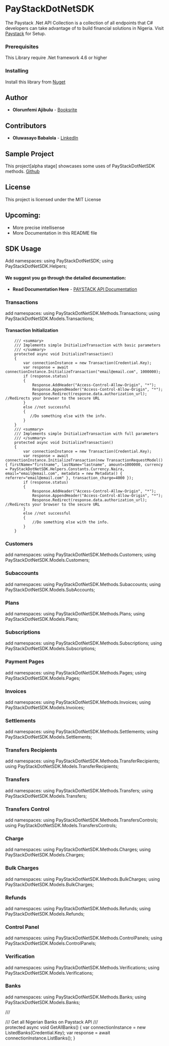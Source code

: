 # PayStackDotNetSDK
The Paystack .Net API Collection is a collection of all endpoints that C# developers can take advantage of to build financial solutions in Nigeria. 
Visit [Paystack](https://paystack.com) for Setup.

### Prerequisites

This Library require .Net framework 4.6 or higher


### Installing
Install this library from [Nuget](https://github.com/fzany/PayStackDotNetSDK)



## Author

* **Olorunfemi Ajibulu** -  [Booksrite](https://www.booksrite.com/)

## Contributors

* **Oluwasayo Babalola** -  [LinkedIn](https://www.linkedin.com/in/sayob)

## Sample Project
This project[alpha stage] showcases some uses of PayStackDotNetSDK methods.  [Github](https://github.com/fzany/PaystackTester)

## License

This project is licensed under the MIT License

## Upcoming: 
* More precise intellisense
* More Documentation in this README file


## SDK Usage
Add namespaces: 
using PayStackDotNetSDK;
using PayStackDotNetSDK.Helpers;

#### We suggest you go through the detailed documentation:
* **Read Documentation Here** -  [PAYSTACK API Documentation](https://documenter.getpostman.com/view/2770716/paystack-api/7187aMn?_ga=2.249786758.1833761717.1528120005-928457610.1525102051#intro)


### Transactions
add namespaces: 
using PayStackDotNetSDK.Methods.Transactions;
using PayStackDotNetSDK.Models.Transactions;


#### Transaction Initialization

		/// <summary>
        /// Implements simple InitializeTransaction with basic parameters
        /// </summary>
        protected async void InitializeTransaction()
        {
            var connectionInstance = new Transaction(Credential.Key);
            var response = await connectionInstance.InitializeTransaction("email@email.com", 1000000);
            if (response.status)
            {
                Response.AddHeader("Access-Control-Allow-Origin", "*");
                Response.AppendHeader("Access-Control-Allow-Origin", "*");
                Response.Redirect(response.data.authorization_url); //Redirects your browser to the secure URL
            }
            else //not successful
            {
               //Do something else with the info.
            }
        }
        /// <summary>
        /// Implements simple InitializeTransaction with full parameters
        /// </summary>
        protected async void InitializeTransaction()
        {
            var connectionInstance = new Transaction(Credential.Key);
            var response = await connectionInstance.InitializeTransaction(new TransactionRequestModel() { firstName="firstname", lastName="lastname", amount=1000000, currency = PayStackDotNetSDK.Helpers.Constants.Currency.Naira, email="email@email.com", metadata = new Metadata() { referrer="email@email.com" }, transaction_charge=4000 });
            if (response.status)
            {
                Response.AddHeader("Access-Control-Allow-Origin", "*");
                Response.AppendHeader("Access-Control-Allow-Origin", "*");
                Response.Redirect(response.data.authorization_url); //Redirects your browser to the secure URL
            }
            else //not successful
            {
                //Do something else with the info.
            }
        }


### Customers
add namespaces: 
using PayStackDotNetSDK.Methods.Customers;
using PayStackDotNetSDK.Models.Customers;

### Subaccounts
add namespaces: 
using PayStackDotNetSDK.Methods.Subaccounts;
using PayStackDotNetSDK.Models.SubAccounts;

### Plans
add namespaces: 
using PayStackDotNetSDK.Methods.Plans;
using PayStackDotNetSDK.Models.Plans;

### Subscriptions
add namespaces: 
using PayStackDotNetSDK.Methods.Subscriptions;
using PayStackDotNetSDK.Models.Subscriptions;

### Payment Pages
add namespaces: 
using PayStackDotNetSDK.Methods.Pages;
using PayStackDotNetSDK.Models.Pages;

### Invoices
add namespaces: 
using PayStackDotNetSDK.Methods.Invoices;
using PayStackDotNetSDK.Models.Invoices;

### Settlements
add namespaces: 
using PayStackDotNetSDK.Methods.Settlements;
using PayStackDotNetSDK.Models.Settlements;

### Transfers Recipients
add namespaces: 
using PayStackDotNetSDK.Methods.TransferRecipients;
using PayStackDotNetSDK.Models.TransferRecipients;

### Transfers
add namespaces: 
using PayStackDotNetSDK.Methods.Transfers;
using PayStackDotNetSDK.Models.Transfers;

### Transfers Control
add namespaces: 
using PayStackDotNetSDK.Methods.TransfersControls;
using PayStackDotNetSDK.Models.TransfersControls;

### Charge
add namespaces: 
using PayStackDotNetSDK.Methods.Charges;
using PayStackDotNetSDK.Models.Charges;

### Bulk Charges
add namespaces: 
using PayStackDotNetSDK.Methods.BulkCharges;
using PayStackDotNetSDK.Models.BulkCharges;

### Refunds
add namespaces: 
using PayStackDotNetSDK.Methods.Refunds;
using PayStackDotNetSDK.Models.Refunds;

### Control Panel
add namespaces: 
using PayStackDotNetSDK.Methods.ControlPanels;
using PayStackDotNetSDK.Models.ControlPanels;

### Verification
add namespaces: 
using PayStackDotNetSDK.Methods.Verifications;
using PayStackDotNetSDK.Models.Verifications;

### Banks
add namespaces: 
using PayStackDotNetSDK.Methods.Banks;
using PayStackDotNetSDK.Models.Banks;

  /// <summary>
        /// Get all Nigerian Banks on Paystack API
        /// </summary>
        protected async void GetAllBanks()
        {
            var connectionInstance = new ListedBanks(Credential.Key);
            var response = await connectionInstance.ListBanks();
        }




